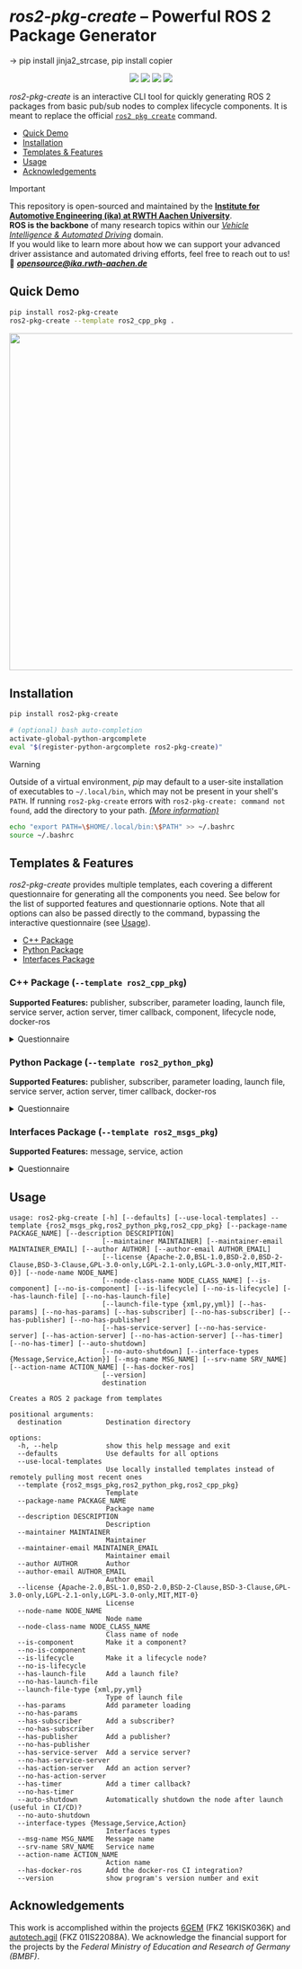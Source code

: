 # *ros2-pkg-create* – Powerful ROS 2 Package Generator


->  pip install jinja2_strcase,  pip install copier

<p align="center">
  <img src="https://img.shields.io/github/license/ika-rwth-aachen/ros2-pkg-create"/>
  <a href="https://github.com/ika-rwth-aachen/ros2-pkg-create/actions/workflows/generate-and-test.yml"><img src="https://github.com/ika-rwth-aachen/ros2-pkg-create/actions/workflows/generate-and-test.yml/badge.svg"/></a>
  <a href="https://pypi.org/project/ros2-pkg-create/"><img src="https://img.shields.io/pypi/v/ros2-pkg-create?label=PyPI"/></a>
  <a href="https://pypi.org/project/ros2-pkg-create/"><img src="https://img.shields.io/pypi/dm/ros2-pkg-create?color=blue&label=PyPI%20downloads"/></a>
</p>

*ros2-pkg-create* is an interactive CLI tool for quickly generating ROS 2 packages from basic pub/sub nodes to complex lifecycle components. It is meant to replace the official [`ros2 pkg create`](https://docs.ros.org/en/jazzy/Tutorials/Beginner-Client-Libraries/Creating-Your-First-ROS2-Package.html#create-a-package) command.

- [Quick Demo](#quick-demo)
- [Installation](#installation)
- [Templates \& Features](#templates--features)
- [Usage](#usage)
- [Acknowledgements](#acknowledgements)

> [!IMPORTANT]  
> This repository is open-sourced and maintained by the [**Institute for Automotive Engineering (ika) at RWTH Aachen University**](https://www.ika.rwth-aachen.de/).  
> **ROS is the backbone** of many research topics within our [*Vehicle Intelligence & Automated Driving*](https://www.ika.rwth-aachen.de/en/competences/fields-of-research/vehicle-intelligence-automated-driving.html) domain.  
> If you would like to learn more about how we can support your advanced driver assistance and automated driving efforts, feel free to reach out to us!  
> :email: ***opensource@ika.rwth-aachen.de***


## Quick Demo

```bash
pip install ros2-pkg-create
ros2-pkg-create --template ros2_cpp_pkg .
```

<img src="https://github.com/ika-rwth-aachen/ros2-pkg-create/raw/main/assets/cli.png" width=600>


## Installation

```bash
pip install ros2-pkg-create

# (optional) bash auto-completion
activate-global-python-argcomplete
eval "$(register-python-argcomplete ros2-pkg-create)"
```

> [!WARNING]  
> Outside of a virtual environment, *pip* may default to a user-site installation of executables to `~/.local/bin`, which may not be present in your shell's `PATH`.  If running `ros2-pkg-create` errors with `ros2-pkg-create: command not found`, add the directory to your path. [*(More information)*](https://packaging.python.org/en/latest/tutorials/installing-packages/#installing-to-the-user-site)
> ```bash
> echo "export PATH=\$HOME/.local/bin:\$PATH" >> ~/.bashrc
> source ~/.bashrc
> ```


## Templates & Features

*ros2-pkg-create* provides multiple templates, each covering a different questionnaire for generating all the components you need. See below for the list of supported features and questionnarie options. Note that all options can also be passed directly to the command, bypassing the interactive questionnaire (see [Usage](#usage)).

- [C++ Package](#c-package---template-ros2_cpp_pkg)
- [Python Package](#python-package---template-ros2_python_pkg)
- [Interfaces Package](#interfaces-package---template-ros2_msgs_pkg)

### C++ Package (`--template ros2_cpp_pkg`)

**Supported Features:** publisher, subscriber, parameter loading, launch file, service server, action server, timer callback, component, lifecycle node, docker-ros

<details>
<summary>Questionnaire</summary>

- Package name
- Description
- Maintainer | Maintainer email
- Author | Author email
- License
- Node name
- Class name of node
- Make it a component?
- Make it a lifecycle node?
- Add a launch file? | Type of launch file
- Add parameter loading?
- Add a subscriber?
- Add a publisher?
- Add a service server?
- Add an action server?
- Add a timer callback?
- Add the docker-ros CI integration?
</details>

### Python Package (`--template ros2_python_pkg`)

**Supported Features:** publisher, subscriber, parameter loading, launch file, service server, action server, timer callback, docker-ros

<details>
<summary>Questionnaire</summary>

- Package name
- Description
- Maintainer | Maintainer email
- Author | Author email
- License
- Node name
- Class name of node
- Add a launch file? | Type of launch file
- Add parameter loading?
- Add a subscriber?
- Add a publisher?
- Add a service server?
- Add an action server?
- Add a timer callback?
- Add the docker-ros CI integration?
</details>

### Interfaces Package (`--template ros2_msgs_pkg`)

**Supported Features:** message, service, action

<details>
<summary>Questionnaire</summary>

- Package name
- Description
- Maintainer | Maintainer email
- Author | Author email
- License
- Interfaces types
- Message name
- Service name
- Action name
- Add the docker-ros CI integration?
</details>


## Usage

```
usage: ros2-pkg-create [-h] [--defaults] [--use-local-templates] --template {ros2_msgs_pkg,ros2_python_pkg,ros2_cpp_pkg} [--package-name PACKAGE_NAME] [--description DESCRIPTION]
                       [--maintainer MAINTAINER] [--maintainer-email MAINTAINER_EMAIL] [--author AUTHOR] [--author-email AUTHOR_EMAIL]
                       [--license {Apache-2.0,BSL-1.0,BSD-2.0,BSD-2-Clause,BSD-3-Clause,GPL-3.0-only,LGPL-2.1-only,LGPL-3.0-only,MIT,MIT-0}] [--node-name NODE_NAME]
                       [--node-class-name NODE_CLASS_NAME] [--is-component] [--no-is-component] [--is-lifecycle] [--no-is-lifecycle] [--has-launch-file] [--no-has-launch-file]
                       [--launch-file-type {xml,py,yml}] [--has-params] [--no-has-params] [--has-subscriber] [--no-has-subscriber] [--has-publisher] [--no-has-publisher]
                       [--has-service-server] [--no-has-service-server] [--has-action-server] [--no-has-action-server] [--has-timer] [--no-has-timer] [--auto-shutdown]
                       [--no-auto-shutdown] [--interface-types {Message,Service,Action}] [--msg-name MSG_NAME] [--srv-name SRV_NAME] [--action-name ACTION_NAME] [--has-docker-ros]
                       [--version]
                       destination

Creates a ROS 2 package from templates

positional arguments:
  destination           Destination directory

options:
  -h, --help            show this help message and exit
  --defaults            Use defaults for all options
  --use-local-templates
                        Use locally installed templates instead of remotely pulling most recent ones
  --template {ros2_msgs_pkg,ros2_python_pkg,ros2_cpp_pkg}
                        Template
  --package-name PACKAGE_NAME
                        Package name
  --description DESCRIPTION
                        Description
  --maintainer MAINTAINER
                        Maintainer
  --maintainer-email MAINTAINER_EMAIL
                        Maintainer email
  --author AUTHOR       Author
  --author-email AUTHOR_EMAIL
                        Author email
  --license {Apache-2.0,BSL-1.0,BSD-2.0,BSD-2-Clause,BSD-3-Clause,GPL-3.0-only,LGPL-2.1-only,LGPL-3.0-only,MIT,MIT-0}
                        License
  --node-name NODE_NAME
                        Node name
  --node-class-name NODE_CLASS_NAME
                        Class name of node
  --is-component        Make it a component?
  --no-is-component
  --is-lifecycle        Make it a lifecycle node?
  --no-is-lifecycle
  --has-launch-file     Add a launch file?
  --no-has-launch-file
  --launch-file-type {xml,py,yml}
                        Type of launch file
  --has-params          Add parameter loading
  --no-has-params
  --has-subscriber      Add a subscriber?
  --no-has-subscriber
  --has-publisher       Add a publisher?
  --no-has-publisher
  --has-service-server  Add a service server?
  --no-has-service-server
  --has-action-server   Add an action server?
  --no-has-action-server
  --has-timer           Add a timer callback?
  --no-has-timer
  --auto-shutdown       Automatically shutdown the node after launch (useful in CI/CD)?
  --no-auto-shutdown
  --interface-types {Message,Service,Action}
                        Interfaces types
  --msg-name MSG_NAME   Message name
  --srv-name SRV_NAME   Service name
  --action-name ACTION_NAME
                        Action name
  --has-docker-ros      Add the docker-ros CI integration?
  --version             show program's version number and exit
```

## Acknowledgements

This work is accomplished within the projects [6GEM](https://6gem.de/en/) (FKZ 16KISK036K) and [autotech.agil](https://www.autotechagil.de/) (FKZ 01IS22088A). We acknowledge the financial support for the projects by the *Federal Ministry of Education and Research of Germany (BMBF)*.
